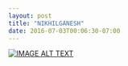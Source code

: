 ```yaml
---
layout: post
title: "NIKHILGANESH"
date: 2016-07-03T00:06:30-07:00
---
```



[![IMAGE ALT TEXT](http://i1.ytimg.com/vi/qhgQmAZMF9o/maxresdefault.jpg)](https://youtu.be/qhgQmAZMF9o "Video Title")



<!-- <a href="ttps://soundcloud.com/nikhilganesh">https://soundcloud.com/nikhilganesh</a> -->